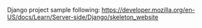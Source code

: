 Django project sample following: https://developer.mozilla.org/en-US/docs/Learn/Server-side/Django/skeleton_website
